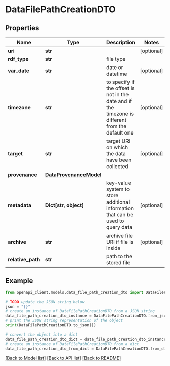 # DataFilePathCreationDTO


## Properties

Name | Type | Description | Notes
------------ | ------------- | ------------- | -------------
**uri** | **str** |  | [optional] 
**rdf_type** | **str** | file type | 
**var_date** | **str** | date or datetime | [optional] 
**timezone** | **str** | to specify if the offset is not in the date and if the timezone is different from the default one | [optional] 
**target** | **str** | target URI on which the data have been collected | [optional] 
**provenance** | [**DataProvenanceModel**](DataProvenanceModel.md) |  | 
**metadata** | **Dict[str, object]** | key-value system to store additional information that can be used to query data | [optional] 
**archive** | **str** | archive file URI if file is inside | [optional] 
**relative_path** | **str** | path to the stored file | 

## Example

```python
from openapi_client.models.data_file_path_creation_dto import DataFilePathCreationDTO

# TODO update the JSON string below
json = "{}"
# create an instance of DataFilePathCreationDTO from a JSON string
data_file_path_creation_dto_instance = DataFilePathCreationDTO.from_json(json)
# print the JSON string representation of the object
print(DataFilePathCreationDTO.to_json())

# convert the object into a dict
data_file_path_creation_dto_dict = data_file_path_creation_dto_instance.to_dict()
# create an instance of DataFilePathCreationDTO from a dict
data_file_path_creation_dto_from_dict = DataFilePathCreationDTO.from_dict(data_file_path_creation_dto_dict)
```
[[Back to Model list]](../README.md#documentation-for-models) [[Back to API list]](../README.md#documentation-for-api-endpoints) [[Back to README]](../README.md)


